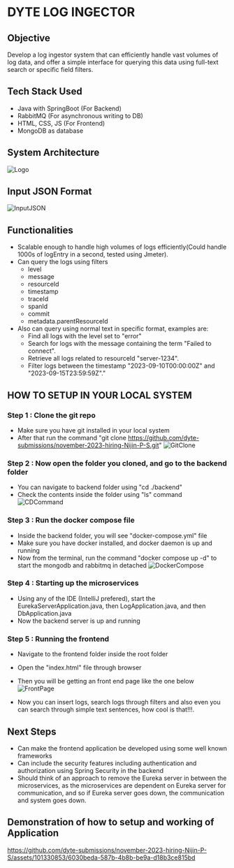 
#       DYTE LOG INGECTOR

## Objective

Develop a log ingestor system that can efficiently handle vast volumes of log data, and offer a simple interface for querying this data using full-text search or specific field filters.

## Tech Stack Used
- Java with SpringBoot (For Backend)
- RabbitMQ (For asynchronous writing to DB)
- HTML, CSS, JS (For Frontend)
- MongoDB as database

## System Architecture

![Logo](https://i.postimg.cc/Z5BBKy67/System-Design.png)

## Input JSON Format
![InputJSON](https://i.postimg.cc/DwcbJK8H/Screenshot-2023-11-19-at-8-16-33-PM.png)

## Functionalities
- Scalable enough to handle high volumes of logs efficiently(Could handle 1000s of logEntry in a second, tested using Jmeter).
- Can query the logs using filters
  - level
  - message
  - resourceId
  - timestamp
  - traceId
  - spanId
  - commit
  - metadata.parentResourceId
- Also can query using normal text in specific format, examples are:
  * Find all logs with the level set to "error"
  * Search for logs with the message containing the term "Failed to connect".
  * Retrieve all logs related to resourceId "server-1234".
  * Filter logs between the timestamp "2023-09-10T00:00:00Z" and "2023-09-15T23:59:59Z"."



## HOW TO SETUP IN YOUR LOCAL SYSTEM

### Step 1 : Clone the git repo 
- Make sure you have git installed in your local system
- After that run the command "git clone https://github.com/dyte-submissions/november-2023-hiring-Nijin-P-S.git"
![GitClone](https://i.postimg.cc/Qd6ptW4v/Git-clone.png)

### Step 2 : Now open the folder you cloned, and go to the backend folder
- You can navigate to backend folder using "cd ./backend"
- Check the contents inside the folder using "ls" command
![CDCommand](https://i.postimg.cc/tRtnJx7D/ray-so-export-1.png)

### Step 3 : Run the docker compose file
- Inside the backend folder, you will see "docker-compose.yml" file
- Make sure you have docker installed, and docker daemon is up and running
- Now from the terminal, run the command "docker compose up -d" to start the mongodb and rabbitmq in detached
![DockerCompose](https://i.postimg.cc/mDVRfB23/ray-so-export.png)

### Step 4 : Starting up the microservices
- Using any of the IDE (IntelliJ prefered), start the EurekaServerApplication.java, then LogApplication.java, and then DbApplication.java
- Now the backend server is up and running

### Step 5 : Running the frontend
- Navigate to the frontend folder inside the root folder
- Open the "index.html" file through browser
- Then you will be getting an front end page like the one below
![FrontPage](https://i.postimg.cc/DwQMY5zL/Screenshot-2023-11-19-at-8-50-11-PM.png)

- Now you can insert logs, search logs through filters and also even you can search through simple text sentences, how cool is that!!!.



## Next Steps
- Can make the frontend application be developed using some well known frameworks
- Can include the security features including authentication and authorization using Spring Security in the backend
- Should think of an approach to remove the Eureka server in between the microservices, as the microservices are dependent on Eureka server for communication, and so if Eureka server goes down, the communication and system goes down.


## Demonstration of how to setup and working of Application


https://github.com/dyte-submissions/november-2023-hiring-Nijin-P-S/assets/101330853/6030beda-587b-4b8b-be9a-d18b3ce815bd







